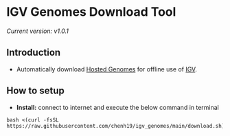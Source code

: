 # IGV Genomes Download Tool
*Current version: v1.0.1*

## Introduction
- Automatically download [Hosted Genomes](https://github.com/igvteam/igv/wiki/Downloading-Hosted-Genomes-for-Offline-Use) for offline use of [IGV](https://software.broadinstitute.org/software/igv/home).

## How to setup
- **Install:** connect to internet and execute the below command in terminal  
```
bash <(curl -fsSL https://raw.githubusercontent.com/chenh19/igv_genomes/main/download.sh)
```
